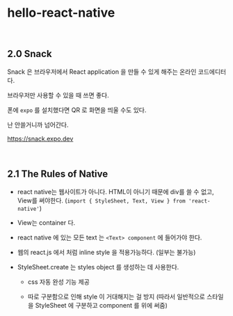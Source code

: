 # hello-react-native

<br>

## 2.0 Snack

Snack 은 브라우저에서 React application 을 만들 수 있게 해주는 온라인 코드에디터다.

브라우저만 사용할 수 있을 때 쓰면 좋다.

폰에 `expo` 를 설치했다면 QR 로 화면을 띄울 수도 있다.

난 안쓸거니까 넘어간다.

https://snack.expo.dev

<br>

## 2.1 The Rules of Native

- react native는 웹사이트가 아니다. HTML이 아니기 때문에 div를 쓸 수 없고, View를 써야한다. (`import { StyleSheet, Text, View } from 'react-native'`)

- View는 container 다.

- react native 에 있는 모든 text 는 `<Text> component` 에 들어가야 한다.

- 웹의 react.js 에서 처럼 inline style 을 적용가능하다. (일부는 불가능)

- StyleSheet.create 는 styles object 를 생성하는 데 사용한다.

  - css 자동 완성 기능 제공

  - 따로 구분함으로 인해 style 이 거대해지는 걸 방지 (따라서 일반적으로 스타일을 StyleSheet 에 구분하고 component 를 위에 써줌)

<br>
